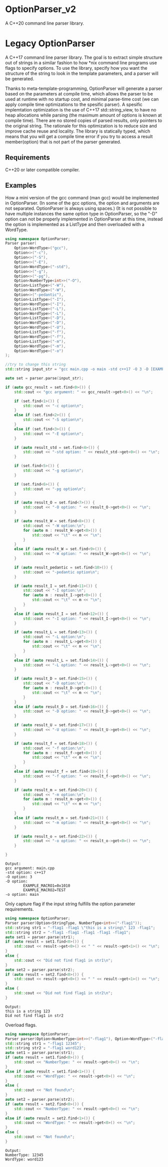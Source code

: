 # OptionParser_v2
A C++20 command line parser library. 



# Legacy OptionParser
A C++17 command line parser library.
The goal is to extract simple structure out of strings in a similar fashion to how *nix command line programs use flags to specify options.
To use the library, specify how you want the structure of the string to look in the template parameters, and a parser will be generated.
					
Thanks to meta-template-programming, OptionParser will generate a parser based on the parameters at compile time, which allows the parser to be used at runtime with no startup cost, and minimal parse-time cost (we can apply compile time optimizations to the spesific parser).
A spesific implemtation optimization is the use of C++17 std::string_view, to have no heap allocations while parsing (the maximum amount of options is known at compile time). There are no stored copies of parsed results, only pointers to the original string. The rationale for this optimization is to reduce size and improve cache reuse and locality.
The library is statically typed, which means that you will get a compile time error if you try to access a result member(option) that is not part of the parser generated.

## Requirements
C++20 or later compatible compiler.

## Examples
How a mini version of the gcc command (man gcc) would be implemented in OptionParser. (In some of the gcc options, the option and arguments are not separated. OptionParser is always using spaces.)
(It is not possible to have multiple instances the same option type in OptionParser, so the "-D" option can not be properly implemented in OptionParser at this time, instead the option is implemented as a ListType and then overloaded with a WordType.
```cpp
using namespace OptionParser;
Parser parser(
	Option<WordType>("gcc"),
	Option<>("-c"),
	Option<>("-S"),
	Option<>("-E"),
	Option<WordType>("-std"),
	Option<>("-g"),
	Option<>("-pg"),
	Option<NumberType<int>>("-O"),
	Option<ListType>("-W"),
	Option<WordType>("-W"),
	Option<>("-pedantic"),
	Option<ListType>("-I"),
	Option<WordType>("-I"),
	Option<ListType>("-L"),
	Option<WordType>("-L"),
	Option<ListType>("-D"),
	Option<WordType>("-D"),
	Option<WordType>("-U"),
	Option<ListType>("-f"),
	Option<WordType>("-f"),
	Option<ListType>("-m"),
	Option<WordType>("-m"),
	Option<WordType>("-o")
);

//try to change this string
std::string input_str = "gcc main.cpp -o main -std c++17 -O 3 -D [EXAMPLE_MACRO1=0x1010, EXAMPLE_MACRO2=TEST]";

auto set = parser.parse(input_str);

if (auto gcc_result = set.find<0>()) {
	std::cout << "gcc argument: " << gcc_result->get<0>() << "\n";

	if (set.find<1>()) {
		std::cout << "-c option\n";
	}
	else if (set.find<2>()) {
		std::cout << "-S option\n";
	}
	else if (set.find<3>()) {
		std::cout << "-E option\n";
	}

	if (auto result_std = set.find<4>()) {
		std::cout << "-std option: " << result_std->get<0>() << "\n";
	}

	if (set.find<5>()) {
		std::cout << "-g option\n";
	}

	if (set.find<6>()) {
		std::cout << "-pg option\n";
	}

	if (auto result_O = set.find<7>()) {
		std::cout << "-O option: " << result_O->get<0>() << "\n";
	}

	if (auto result_W = set.find<8>()) {
		std::cout << "-W option:\n";
		for (auto m : result_W->get<0>()) {
			std::cout << "\t" << m << "\n";
		}
	}
	else if (auto result_W = set.find<9>()) {
		std::cout << "-W option: " << result_W->get<0>() << "\n";
	}

	if (auto result_pedantic = set.find<10>()) {
		std::cout << "-pedantic option\n";
	}

	if (auto result_I = set.find<11>()) {
		std::cout << "-I option:\n";
		for (auto m : result_I->get<0>()) {
			std::cout << "\t" << m << "\n";
		}
	}
	else if (auto result_I = set.find<12>()) {
		std::cout << "-I option: " << result_I->get<0>() << "\n";
	}

	if (auto result_L = set.find<13>()) {
		std::cout << "-L option:\n";
		for (auto m : result_L->get<0>()) {
			std::cout << "\t" << m << "\n";
		}
	}
	else if (auto result_L = set.find<14>()) {
		std::cout << "-L option: " << result_L->get<0>() << "\n";
	}

	if (auto result_D = set.find<15>()) {
		std::cout << "-D option:\n";
		for (auto m : result_D->get<0>()) {
			std::cout << "\t" << m << "\n";
		}
	}
	else if (auto result_D = set.find<16>()) {
		std::cout << "-D option: " << result_D->get<0>() << "\n";
	}

	if (auto result_U = set.find<17>()) {
		std::cout << "-U option: " << result_U->get<0>() << "\n";
	}

	if (auto result_f = set.find<18>()) {
		std::cout << "-f option:\n";
		for (auto m : result_f->get<0>()) {
			std::cout << "\t" << m << "\n";
		}
	}
	else if (auto result_f = set.find<19>()) {
		std::cout << "-f option: " << result_f->get<0>() << "\n";
	}

	if (auto result_m = set.find<20>()) {
		std::cout << "-m option:\n";
		for (auto m : result_m->get<0>()) {
			std::cout << "\t" << m << "\n";
		}
	}
	else if (auto result_m = set.find<21>()) {
		std::cout << "-m option: " << result_m->get<0>() << "\n";
	}

	if (auto result_o = set.find<22>()) {
		std::cout << "-o option: " << result_o->get<0>() << "\n";
	}

}
```
```
Output:
gcc argument: main.cpp
-std option: c++17
-O option: 3
-D option:
        EXAMPLE_MACRO1=0x1010
        EXAMPLE_MACRO2=TEST
-o option: main
```

Only capture flag if the input string fulfills the option parameter requirements. 
```cpp
using namespace OptionParser;
Parser parser(Option<StringType, NumberType<int>>("-flag1"));
std::string str1 = "-flag1 -flag1 \"this is a string\" 123 -flag1";
std::string str2 = "-flag1 -flag1 -flag1 -flag1 -flag1";
auto set1 = parser.parse(str1);
if (auto result = set1.find<0>()) {
	std::cout << result->get<0>() << " " << result->get<1>() << "\n";
}
else {
	std::cout << "Did not find flag1 in str1\n";
}
auto set2 = parser.parse(str2);
if (auto result = set2.find<0>()) {
	std::cout << result->get<0>() << " " << result->get<1>() << "\n";
}
else {
	std::cout << "Did not find flag1 in str2\n";
}
```
	Output:
	this is a string 123
	Did not find flag1 in str2

Overload flags.
```cpp
using namespace OptionParser;
Parser parser(Option<NumberType<int>>("-flag1"), Option<WordType>("-flag1"));
std::string str1 = "-flag1 12345";
std::string str2 = "-flag1 word123";
auto set1 = parser.parse(str1);
if (auto result = set1.find<0>()) {
	std::cout << "NumberType: " << result->get<0>() << "\n";
}
else if (auto result = set1.find<1>()) {
	std::cout << "WordType: " << result->get<0>() << "\n";
}
else {
	std::cout << "Not found\n";
}
auto set2 = parser.parse(str2);
if (auto result = set2.find<0>()) {
	std::cout << "NumberType: " << result->get<0>() << "\n";
}
else if (auto result = set2.find<1>()) {
	std::cout << "WordType: " << result->get<0>() << "\n";
}
else {
	std::cout << "Not found\n";
}
```
	Output:
	NumberType: 12345
	WordType: word123

	